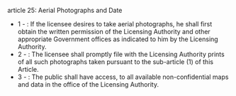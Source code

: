 article 25: Aerial Photographs and Date

<ul>
			<li>1 - : If the licensee desires to take aerial photographs, he shall first obtain the written permission of the Licensing Authority and other appropriate Government offices as indicated to him by the Licensing Authority.<ul>
			</ul></li>			<li>2 - : The licensee shall promptly file with the Licensing Authority prints of all such photographs taken pursuant to the sub-article (1) of this Article.<ul>
			</ul></li>			<li>3 - : The public shall have access, to all available non-confidential maps and data in the office of the Licensing Authority.<ul>
			</ul></li></ul>